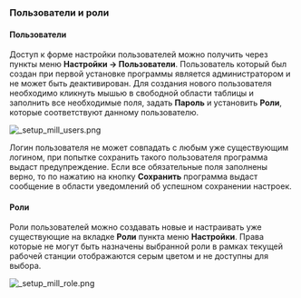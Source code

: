 ﻿
### Пользователи и роли
#### Пользователи
Доступ к форме настройки пользователей можно получить через пункты меню **Настройки -> Пользователи**. Пользователь который был создан при первой установке программы является администратором и не может быть деактивирован. Для создания нового пользователя необходимо кликнуть мышью в свободной области таблицы и заполнить все необходимые поля, задать **Пароль** и установить **Роли**, которые соответствуют данному пользователю. 

![_setup_mill_users.png](./images/_setup_mill_users.png "Пользователи")

Логин пользователя не может совпадать с любым уже существующим логином, при попытке сохранить такого пользователя программа выдаст предупреждение. Если все обязательные поля заполнены верно, то по нажатию на кнопку **Сохранить** программа выдаст сообщение в области уведомлений об успешном сохранении настроек.

#### Роли
Роли пользователей можно создавать новые и настраивать уже существующие на вкладке **Роли** пункта меню **Настройки**. Права которые не могут быть назначены выбранной роли в рамках текущей рабочей станции отображаются серым цветом и не доступны для выбора.

![_setup_mill_role.png](./images/_setup_mill_role.png "Роли")